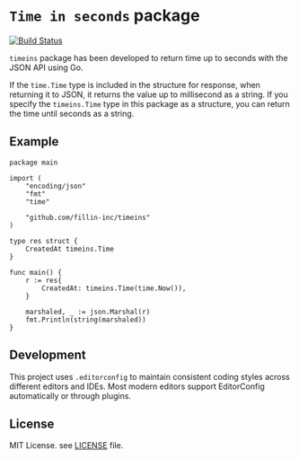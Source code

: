 # `Time in seconds` package

[![Build Status](https://travis-ci.org/fillin-inc/timeins.svg?branch=master)](https://travis-ci.org/fillin-inc/timeins)

`timeins` package has been developed to return time up to seconds with the JSON API using Go.

If the `time.Time` type is included in the structure for response, when returning it to JSON, it returns the value up to millisecond as a string. If you specify the `timeins.Time` type in this package as a structure, you can return the time until seconds as a string.

## Example

``` golang
package main

import (
	"encoding/json"
	"fmt"
	"time"

	"github.com/fillin-inc/timeins"
)

type res struct {
	CreatedAt timeins.Time
}

func main() {
	r := res{
		CreatedAt: timeins.Time(time.Now()),
	}

	marshaled, _ := json.Marshal(r)
	fmt.Println(string(marshaled))
}
```

## Development

This project uses `.editorconfig` to maintain consistent coding styles across different editors and IDEs. Most modern editors support EditorConfig automatically or through plugins.

## License

MIT License. see [LICENSE](https://github.com/fillin-inc/timeins/blob/master/LICENSE) file.

